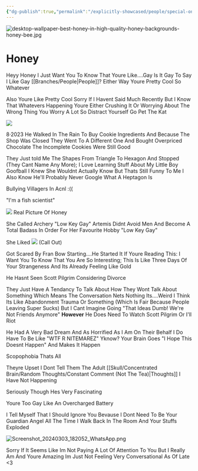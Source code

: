 ```yaml
---
{"dg-publish":true,"permalink":"/explicitly-showcased/people/special-ones/ash/honey/","title":"Honey","hideInGraph":true,"tags":["Tagless"],"noteIcon":""}
---
```


![desktop-wallpaper-best-honey-in-high-quality-honey-backgrounds-honey-bee.jpg](/img/user/images/desktop-wallpaper-best-honey-in-high-quality-honey-backgrounds-honey-bee.jpg)
# Honey

Heyy Honey
I Just Want You To Know That Youre Like....Gay
Is It Gay To Say I Like Gay [[Branches/People\|People]]?
Either Way Youre Pretty Cool So Whatever

Also Youre Like Pretty Cool
Sorry If I Havent Said Much Recently But I Know That Whatevers Happening Youre Either Crushing It Or Worrying About The Wrong Thing
You Worry A Lot So Distract Yourself
Go Pet The Kat



![](https://i.imgur.com/uZCzlCN.png)


8·2023 He Walked In The Rain To Buy Cookie Ingredients And Because The Shop Was Closed They Went To A Different One And Bought Overpriced Chocolate
    The Incomplete Cookies Were Still Good

They Just told Me The Shapes From Triangle To Hexagon And Stopped (They Cant Name Any More); I Love Learning Stuff About My Little Boy
Goofball
I Knew She Wouldnt Actually Know But Thats Still Funny To Me
I Also Know He'll Probably Never Google What A Heptagon Is

Bullying Villagers In Acnl :((

"I'm a fish scientist"

![](https://i.imgur.com/1Cehcyh.jpg)
Real Picture Of Honey

She Called Archery "Low Key Gay"
Artemis Didnt Avoid Men And Become A Total Badass In Order For Her Favourite Hobby "Low Key Gay"

She Liked ![](https://i.imgur.com/3GxHXlG.jpg)
(Call Out)

Got Scared By Fran Bow Starting....He Started It
If Youre Reading This: I Want You To Know That You Are So Interesting; This Is Like Three Days Of Your Strangeness And Its Already Feeling Like Gold

He Hasnt Seen Scott Pilgrim
Considering Divorce

They Just Have A Tendancy To Talk About How They Wont Talk About Something Which Means The Conversation Nets Nothing
Its....Weird
I Think Its Like Abandonment Trauma Or Something (Which Is Fair Because People Leaving Super Sucks) But I Cant Imagine Going "That Ideas Dumb! We're Not Friends Anymore" **However** He Does Need To Watch Scott Pilgrim Or I'll Riot

He Had A Very Bad Dream And As Horrified As I Am On Their Behalf I Do Have To Be Like "WTF R NITEMAREZ" Yknow?
Your Brain Goes "I Hope This Doesnt Happen" And Makes It Happen

Scopophobia 
Thats All

Theyre Upset I Dont Tell Them The Adult [[Skull/Concentrated Brain/Random Thoughts/Constant Comment (Not The Tea)\|Thoughts]] I Have
Not Happening

Seriously Though Hes Very Fascinating

Youre Too Gay
Like An Overcharged Battery

I Tell Myself That I Should Ignore You Bevause I Dont Need To Be Your Guardian Angel All The Time
I Walk Back In The Room And Your Stuffs Exploded

![Screenshot_20240303_182052_WhatsApp.png](/img/user/images/Screenshot_20240303_182052_WhatsApp.png)

Sorry If It Seems Like Im Not Paying A Lot Of Attention To You But I Really Am And Youre Amazing 
Im Just Not Feeling Very Conversational As Of Late <3